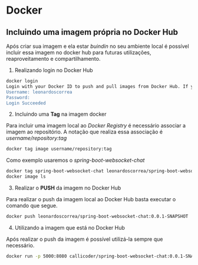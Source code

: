 # Docker

## Incluindo uma imagem própria no Docker Hub

Após criar sua imagem e ela estar *buindin* no seu ambiente local é possível incluir essa imagem no docker hub para futuras utilizações, reaproveitamento e compartilhamento. 

1. Realizando login no Docker Hub

```bash
docker login
Login with your Docker ID to push and pull images from Docker Hub. If you don't have a Docker ID, head over to https://hub.docker.com to create one.
Username: leonardoscorrea
Password:
Login Succeeded
```

2.  Incluindo uma **Tag** na imagem docker

Para incluir uma imagem local ao *Docker Registry* é necessário associar a imagem ao repositório. A notação que realiza essa associação é *username/repository:tag*

```bash
docker tag image username/repository:tag
```

Como exemplo usaremos o *spring-boot-websocket-chat*

```bash
docker tag spring-boot-websocket-chat leonardoscorrea/spring-boot-websocket-chat:0.0.1-SNAPSHOT
docker image ls
```

3. Realizar o **PUSH** da imagem no Docker Hub

Para realizar o push da imagem local ao Docker Hub basta executar o comando que segue.

```bash
docker push leonardoscorrea/spring-boot-websocket-chat:0.0.1-SNAPSHOT
```

4. Utilizando a imagem que está no Docker Hub

Após realizar o push da imagem é possível utilizá-la sempre que necessário.

```bash
docker run -p 5000:8080 callicoder/spring-boot-websocket-chat:0.0.1-SNAPSHOT
```
